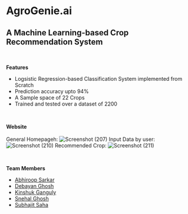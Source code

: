 # AgroGenie.ai
<h2>A Machine Learning-based Crop Recommendation System</h2><br>

**Features**         
<ul>
<li>Logsistic Regression-based Classification System implemented from Scratch
<li>Prediction accuracy upto 94%
<li>A Sample space of 22 Crops
<li>Trained and tested over a dataset of 2200
</ul>
<br>

**Website**
<br><br>
General Homepageh:
![Screenshot (207)](https://github.com/debayangg/AgroGenie.ai/assets/73867798/fd95ea97-9ac2-4546-b65f-5df961376adb)
Input Data by user:
![Screenshot (210)](https://github.com/debayangg/AgroGenie.ai/assets/73867798/3c773d1d-802c-4afa-b42f-352bc94eb332)
Recommended Crop:
![Screenshot (211)](https://github.com/debayangg/AgroGenie.ai/assets/73867798/0c186113-2c3f-4347-a349-47253875fb14)

<br>

**Team Members**

<ul>
  <li><a href="https://github.com/Abhiroop2004">Abhiroop Sarkar</li>
  <li><a href="https://github.com/debayangg">Debayan Ghosh</li>
  <li><a href="https://github.com/KinshukGanguly">Kinshuk Ganguly</li>
  <li><a href="https://github.com/IWontTellMyName">Snehal Ghosh</a>
  <li><a href="https://github.com/subhajitsdev">Subhajit Saha</li>
</ul>
